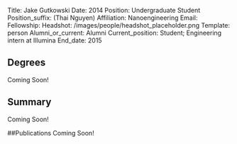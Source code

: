Title: Jake Gutkowski
Date: 2014
Position: Undergraduate Student
Position_suffix: (Thai Nguyen)
Affiliation: Nanoengineering
Email: 
Fellowship:
Headshot: /images/people/headshot_placeholder.png
Template: person
Alumni_or_current: Alumni
Current_position: Student; Engineering intern at Illumina
End_date: 2015
<!-- Status: draft -->

## Degrees
Coming Soon!

## Summary
Coming Soon!

##Publications
Coming Soon!